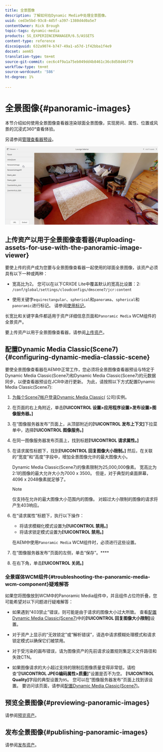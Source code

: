 ```yaml
---
title: 全景图像
description: 了解如何在Dynamic Media中处理全景图像。
uuid: ced3e5bd-93c8-4d5f-a397-1380d4d0a5e7
contentOwner: Rick Brough
topic-tags: dynamic-media
products: SG_EXPERIENCEMANAGER/6.5/ASSETS
content-type: reference
discoiquuid: 632a9074-b747-49a1-a57d-1f42bba1f4e9
docset: aem65
translation-type: tm+mt
source-git-commit: cec6c4f9a1a75eb049dd4b8461c36c8d58d46f79
workflow-type: tm+mt
source-wordcount: '586'
ht-degree: 1%

---
```



# 全景图像{#panoramic-images}

本节介绍如何使用全景图像查看器渲染球面全景图像，实现房间、属性、位置或风景的沉浸式360°查看体验。

另请参阅[管理查看器预设](/help/assets/managing-viewer-presets.md)。

![panoramic-image2](assets/panoramic-image2.png)

## 上传资产以用于全景图像查看器{#uploading-assets-for-use-with-the-panoramic-image-viewer}

要使上传的资产成为您要与全景图像查看器一起使用的球面全景图像，该资产必须具有以下一种或两种：

* 宽高比为2。
您可以在以下CRXDE Lite中覆盖默认的宽高比设置：2:
   `/conf/global/settings/cloudconfigs/dmscene7/jcr:content`

* 使用关键字`equirectangular`、`spherical`和`panorama`、`spherical`和`panoramic`进行标记。 请参阅[使用标记](/help/sites-authoring/tags.md)。

长宽比和关键字条件都适用于资产详细信息页面和`Panoramic Media` WCM组件的全景资产。

要上传资产以用于全景图像查看器，请参阅[上传资产](/help/assets/manage-assets.md#uploading-assets)。

## 配置Dynamic Media Classic(Scene7){#configuring-dynamic-media-classic-scene}

要使全景图像查看器在AEM中正常工作，您必须将全景图像查看器预设与特定于Dynamic Media Classic(Scene7)和Dynamic Media Classic(Scene7)的元数据同步，以便查看器预设在JCR中进行更新。 为此，请按照以下方式配置Dynamic Media Classic(Scene7):

1. [为每个Scene7帐户登录Dynamic Media Classic(](https://www.adobe.com/marketing-cloud/experience-manager/scene7-login.html) 公司)实例。

1. 在页面的右上角附近，单击&#x200B;**[!UICONTROL 设置>应用程序设置>发布设置>图像服务器。]**
1. 在“图像服务器发布”页面上，从顶部附近的&#x200B;**[!UICONTROL 发布上下文]**&#x200B;下拉菜单中，选择&#x200B;**[!UICONTROL 图像服务。]**

1. 在同一图像服务器发布页面上，找到标题&#x200B;**[!UICONTROL 请求属性。]**
1. 在请求属性标题下，找到&#x200B;**[!UICONTROL 回复图像大小限制。]** 然后，在关联的“宽度”和“高度”字段中，增加全景图像允许的最大图像大小。

   Dynamic Media Classic(Scene7)的像素限制为25,000,000像素。 宽高比为2:1的图像的最大允许大小为7000 x 3500。 但是，对于典型的桌面屏幕，4096 x 2048像素就足够了。

   >[!NOTE]
   >
   >仅支持在允许的最大图像大小范围内的图像。 对超过大小限制的图像的请求将产生403响应。

1. 在“请求属性”标题下，执行以下操作：

   * 将请求模糊化模式设置为&#x200B;**[!UICONTROL 禁用。]**
   * 将请求锁定模式设置为&#x200B;**[!UICONTROL 禁用。]**

   在AEM中使用`Panoramic Media` WCM组件时，必须进行这些设置。

1. 在“图像服务器发布”页面的左侧，单击“保存”。****

1. 在右下角，单击&#x200B;**[!UICONTROL 关闭。]**

### 全景媒体WCM组件{#troubleshooting-the-panoramic-media-wcm-component}疑难解答

如果您将图像放到WCM中的Panoramic Media组件中，并且组件占位符折叠，您可能希望对以下问题进行疑难解答：

* 如果遇到“403禁止”错误，则可能是由于请求的图像大小过大所致。 查看[配置Dynamic Media Classic(Scene7)](/help/assets/panoramic-images.md#configuring-dynamic-media-classic-scene)中的&#x200B;**[!UICONTROL 回复图像大小限制]**&#x200B;设置。

* 对于资产上显示的“无效锁定”或“解析错误”，请选中请求模糊处理模式和请求锁定模式以确保它们被禁用。
* 对于受污染的画布错误，请为图像资产的先前请求设置规则集定义文件路径和失效CTN。
* 如果图像请求的大小超过支持的限制后图像质量变得非常低，请检查“**[!UICONTROL JPEG编码属性>质量]**”设置是否不为空。 **[!UICONTROL Quality]**&#x200B;字段的典型设置为`95`。 您可以在“图像服务器发布”页面上找到该设置。 要访问该页面，请参阅[配置Dynamic Media Classic(Scene7)](/help/assets/panoramic-images.md#configuring-dynamic-media-classic-scene)。

## 预览全景图像{#previewing-panoramic-images}

请参阅[预览资产](/help/assets/previewing-assets.md)。

## 发布全景图像{#publishing-panoramic-images}

请参阅[发布资产](/help/assets/publishing-dynamicmedia-assets.md)。
